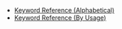 * [Keyword Reference (Alphabetical)](Keyword-Reference-(Alphabetical))
* [Keyword Reference (By Usage)](Keyword-Reference-(Usage))